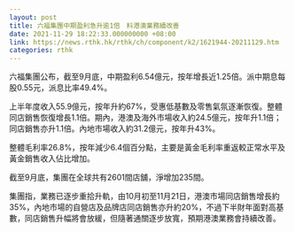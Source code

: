 ```yaml
---
layout: post
title: 六福集團中期盈利急升逾1倍　料港澳業務續改善
date: 2021-11-29 18:22:33.000000000 +08:00
link: https://news.rthk.hk/rthk/ch/component/k2/1621944-20211129.htm
categories: rthk
---
```


六福集團公布，截至9月底，中期盈利6.54億元，按年增長近1.25倍。派中期息每股0.55元，派息比率49.4%。

上半年度收入55.9億元，按年升約67%，受惠低基數及零售氣氛逐漸恢復。整體同店銷售恢復增長1.1倍。期內，港澳及海外市場收入約24.5億元，按年升1.1倍；同店銷售亦升1.1倍。內地市場收入約31.2億元，按年升43%。

整體毛利率26.8%，按年減少6.4個百分點，主要是黃金毛利率重返較正常水平及黃金銷售收入佔比增加。

截至9月底，集團在全球共有2601間店舖，淨增加235間。

集團指，業務已逐步重拾升軌，由10月初至11月21日，港澳市場同店銷售增長約35%，內地市場的自營店及品牌店同店銷售亦升約20%，不過下半財年面對高基數，同店銷售升幅將會放緩，但隨著通關逐步放寬，預期港澳業務會持續改善。
